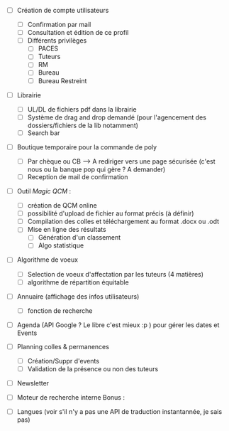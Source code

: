 - [ ] Création de compte utilisateurs
  - [ ] Confirmation par mail
  - [ ] Consultation et édition de ce profil
  - [ ] Différents privilèges
     - [ ] PACES
     - [ ] Tuteurs
     - [ ] RM
     - [ ] Bureau
     - [ ] Bureau Restreint

- [ ] Librairie
  - [ ] UL/DL de fichiers pdf dans la librairie
  - [ ] Système de drag and drop demandé (pour l'agencement des dossiers/fichiers de la lib notamment)
  - [ ] Search bar

- [ ] Boutique temporaire pour la commande de poly
  - [ ] Par chèque ou CB --> A rediriger vers une page sécurisée (c'est nous ou la banque pop qui gère ? A demander)
  - [ ] Reception de mail de confirmation

- [ ] Outil *Magic QCM* : 
  - [ ] création de QCM online
  - [ ] possibilité d'upload de fichier au format précis (à définir)
  - [ ] Compilation des colles et téléchargement au format .docx ou .odt
  - [ ] Mise en ligne des résultats
    - [ ] Génération d'un classement
    - [ ] Algo statistique

- [ ] Algorithme de voeux
  - [ ] Selection de voeux d'affectation par les tuteurs (4 matières)
  - [ ] algorithme de répartition équitable

- [ ] Annuaire (affichage des infos utilisateurs)
  - [ ] fonction de recherche

- [ ] Agenda (API Google ? Le libre c'est mieux :p ) pour gérer les dates et Events

- [ ] Planning colles & permanences
  - [ ] Création/Suppr d'events
  - [ ] Validation de la présence ou non des tuteurs

- [ ] Newsletter
- [ ] Moteur de recherche interne
Bonus : 
- [ ] Langues (voir s'il n'y a pas une API de traduction instantannée, je sais pas)
